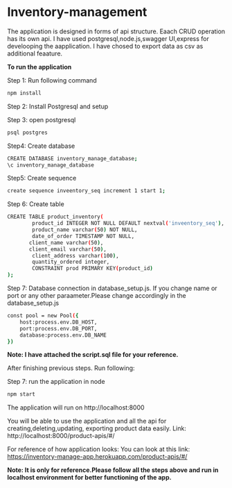 # Inventory-management

The application is designed in forms of api structure.
Eaach CRUD operation has its own api.
I have used postgresql,node.js,swagger UI,express for develooping the aapplication.
I have chosed to export data as csv as additional feaature.

**To run the application**

Step 1:
Run following command
```sh
npm install
```

Step 2:
Install Postgresql and setup

Step 3:
open postgresql
```sh
psql postgres
```
Step4: Create database
```sh
CREATE DATABASE inventory_manage_database;
\c inventory_manage_database
```
Step5: Create sequence
```sh
create sequence inveentory_seq increment 1 start 1;
```
Step 6: Create table
```sh
CREATE TABLE product_inventory(
		product_id INTEGER NOT NULL DEFAULT nextval('inveentory_seq'),
		product_name varchar(50) NOT NULL,
		date_of_order TIMESTAMP NOT NULL,
       client_name varchar(50),
       client_email varchar(50),
		client_address varchar(100),
		quantity_ordered integer,
		CONSTRAINT prod PRIMARY KEY(product_id)
);
```
Step 7: Database connection in database_setup.js. If you change name or port or any other paraameter.Please change accordingly in the database_setup.js
```sh
const pool = new Pool({
    host:process.env.DB_HOST,
    port:process.env.DB_PORT,
    database:process.env.DB_NAME
})
```

**Note: I have attached the script.sql file for your reference.**

After finishing previous steps.
Run following:

Step 7: run the application in node
```sh
npm start
```
The application will run on http://localhost:8000

You will be able to use the application and all the api for creating,deleting,updating, exporting product data easily. Link: http://localhost:8000/product-apis/#/

For reference of how application looks:
You can look at this link: https://inventory-manage-app.herokuapp.com/product-apis/#/

**Note: It is only for reference.Please follow all the steps above and run in localhost environment for better functioning of the app.**
